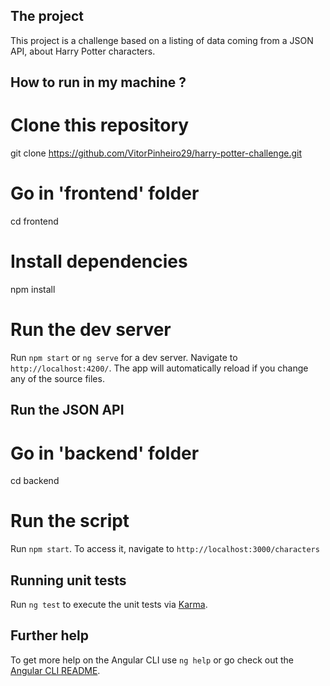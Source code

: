 ## The project

This project is a challenge based on a listing of data coming from a JSON API, about Harry Potter characters.

## How to run in my machine ?

# Clone this repository

git clone https://github.com/VitorPinheiro29/harry-potter-challenge.git

# Go in 'frontend' folder

cd frontend

# Install dependencies

npm install

# Run the dev server

Run `npm start` or `ng serve` for a dev server. Navigate to `http://localhost:4200/`. The app will automatically reload if you change any of the source files.

## Run the JSON API

# Go in 'backend' folder

cd backend

# Run the script

Run `npm start`. To access it, navigate to `http://localhost:3000/characters`

## Running unit tests

Run `ng test` to execute the unit tests via [Karma](https://karma-runner.github.io).

## Further help

To get more help on the Angular CLI use `ng help` or go check out the [Angular CLI README](https://github.com/angular/angular-cli/blob/master/README.md).
